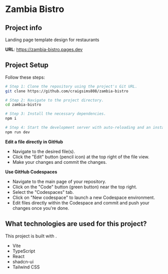 # Zambia Bistro

## Project info

Landing page template design for restaurants

**URL**: https://zambia-bistro.pages.dev

## Project Setup

Follow these steps:

```sh
# Step 1: Clone the repository using the project's Git URL.
git clone https://github.com/craigsims808/zambia-bistro

# Step 2: Navigate to the project directory.
cd zambia-bistro

# Step 3: Install the necessary dependencies.
npm i

# Step 4: Start the development server with auto-reloading and an instant preview.
npm run dev
```

**Edit a file directly in GitHub**

- Navigate to the desired file(s).
- Click the "Edit" button (pencil icon) at the top right of the file view.
- Make your changes and commit the changes.

**Use GitHub Codespaces**

- Navigate to the main page of your repository.
- Click on the "Code" button (green button) near the top right.
- Select the "Codespaces" tab.
- Click on "New codespace" to launch a new Codespace environment.
- Edit files directly within the Codespace and commit and push your changes once you're done.

## What technologies are used for this project?

This project is built with .

- Vite
- TypeScript
- React
- shadcn-ui
- Tailwind CSS


